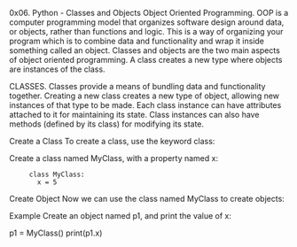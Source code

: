 0x06. Python - Classes and Objects
Object Oriented Programming.
OOP is a computer programming model that organizes software design around data, or objects, rather than functions and logic.
This is a way of organizing your program which is to combine data and functionality and wrap it inside something called an object.
Classes and objects are the two main aspects of object oriented programming.
A class creates a new type where objects are instances of the class.

CLASSES.
Classes provide a means of bundling data and functionality together.
Creating a new class creates a new type of object, allowing new instances of that type to be made.
Each class instance can have attributes attached to it for maintaining its state.
Class instances can also have methods (defined by its class) for modifying its state.

Create a Class
To create a class, use the keyword class:

Create a class named MyClass, with a property named x:

       	 class MyClass:
	       x = 5

Create Object
Now we can use the class named MyClass to create objects:

Example
Create an object named p1, and print the value of x:

p1 = MyClass()
print(p1.x)